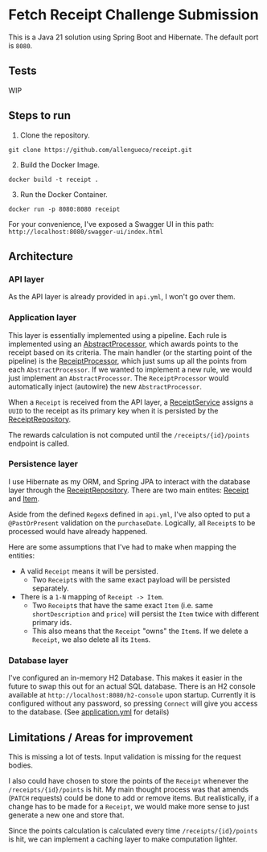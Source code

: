 # Fetch Receipt Challenge Submission
This is a Java 21 solution using Spring Boot and Hibernate. The default port is `8080`. 

## Tests
WIP

## Steps to run
1) Clone the repository.
```shell
git clone https://github.com/allengueco/receipt.git
```

2) Build the Docker Image.
```shell
docker build -t receipt .
```

3) Run the Docker Container.
```shell
docker run -p 8080:8080 receipt
```

For your convenience, I've exposed a Swagger UI in this path: `http://localhost:8080/swagger-ui/index.html`


## Architecture

### API layer
As the API layer is already provided in `api.yml`, I won't go over them.

### Application layer
This layer is essentially implemented using a pipeline. Each rule is implemented using an [AbstractProcessor](./src/main/java/com/allengueco/receipt/processor/AbstractProcessor.java), which awards points to the receipt based on its criteria.
The main handler (or the starting point of the pipeline) is the [ReceiptProcessor](./src/main/java/com/allengueco/receipt/processor/ReceiptProcessor.java), which just sums up all the points from each `AbstractProcessor`.
If we wanted to implement a new rule, we would just implement an `AbstractProcessor`. The `ReceiptProcessor` would automatically inject (autowire) the new `AbstractProcessor`.

When a `Receipt` is received from the API layer, a [ReceiptService](./src/main/java/com/allengueco/receipt/service/ReceiptService.java) assigns a `UUID` to the receipt as its primary key when it is persisted by the [ReceiptRepository](./src/main/java/com/allengueco/receipt/repository/ReceiptRepository.java).

The rewards calculation is not computed until the `/receipts/{id}/points` endpoint is called.

### Persistence layer
I use Hibernate as my ORM, and Spring JPA to interact with the database layer through the [ReceiptRepository](./src/main/java/com/allengueco/receipt/repository/ReceiptRepository.java).
There are two main entites: [Receipt](./src/main/java/com/allengueco/receipt/model/Receipt.java) and [Item](./src/main/java/com/allengueco/receipt/model/Item.java).

Aside from the defined `Regex`s defined in `api.yml`, I've also opted to put a `@PastOrPresent` validation on the `purchaseDate`.
Logically, all `Receipt`s to be processed would have already happened.

Here are some assumptions that I've had to make when mapping the entities:
- A valid `Receipt` means it will be persisted.
    - Two `Receipt`s with the same exact payload will be persisted separately.
- There is a `1-N` mapping of `Receipt -> Item`.
    - Two `Receipt`s that have the same exact `Item` (i.e. same `shortDescription` and `price`) will persist the `Item` twice with different primary ids.
    - This also means that the `Receipt` "owns" the `Item`s. If we delete a `Receipt`, we also delete all its `Item`s.

### Database layer
I've configured an in-memory H2 Database. This makes it easier in the future to swap this out for an actual SQL database.
There is an H2 console available at `http://localhost:8080/h2-console` upon startup.
Currently it is configured without any password, so pressing `Connect` will give you access to the database. (See [application.yml](./src/main/resources/application.properties) for details) 

## Limitations / Areas for improvement

This is missing a lot of tests. Input validation is missing for the request bodies.

I also could have chosen to store the points of the `Receipt` whenever the `/receipts/{id}/points` is hit. 
My main thought process was that amends (`PATCH` requests) could be done to add or remove items. 
But realistically, if a change has to be made for a `Receipt`, we would make more sense to just generate a new one and store that.

Since the points calculation is calculated every time `/receipts/{id}/points` is hit, we can implement a caching layer to make computation lighter. 
